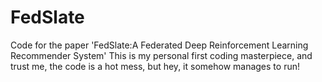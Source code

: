 # FedSlate

Code for the paper 'FedSlate:A Federated Deep Reinforcement Learning Recommender System'
This is my personal first coding masterpiece, and trust me, the code is a hot mess, but hey, it somehow manages to run!
